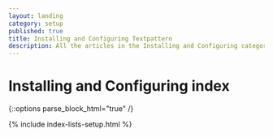 ```yaml
---
layout: landing
category: setup
published: true
title: Installing and Configuring Textpattern
description: All the articles in the Installing and Configuring category. 
---
```


# Installing and Configuring index

{::options parse_block_html="true" /}

{% include index-lists-setup.html %}